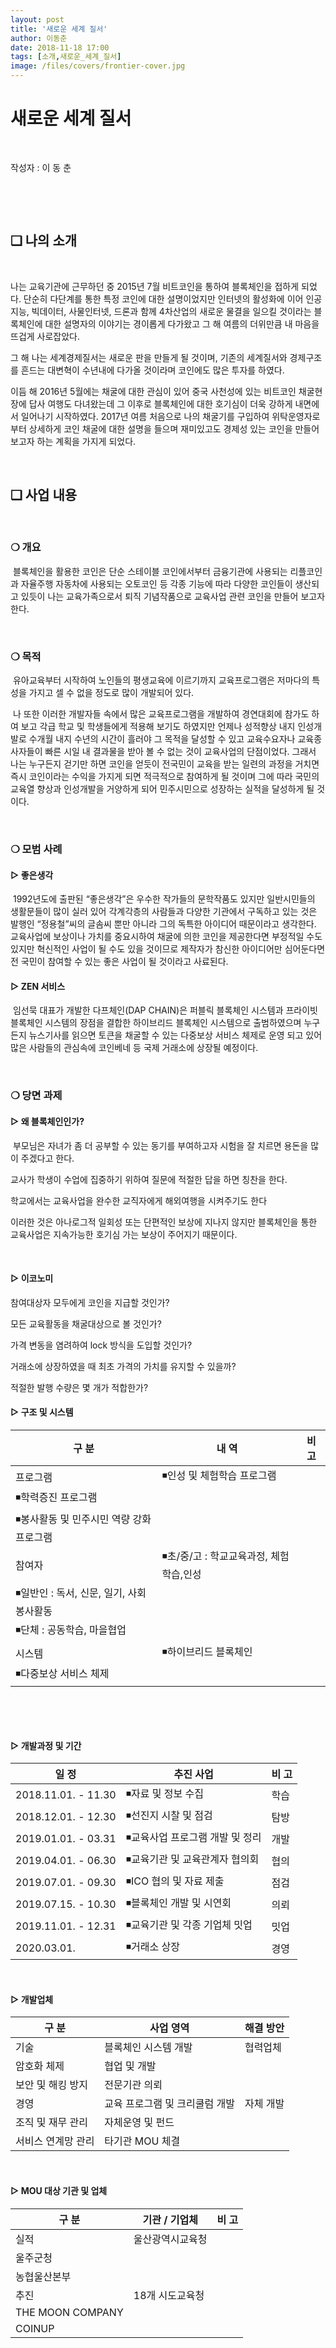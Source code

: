 ```yaml
---
layout: post
title: '새로운 세계 질서'
author: 이동춘
date: 2018-11-18 17:00
tags: [소개,새로운_세계_질서]
image: /files/covers/frontier-cover.jpg
---
```




# 새로운 세계 질서

​     

작성자 : 이 동 춘

​     

​     

## ❏ 나의 소개

​     

   나는 교육기관에 근무하던 중 2015년 7월 비트코인을 통하여 블록체인을 접하게 되었다. 단순히 다단계를 통한 특정 코인에 대한 설명이었지만 인터넷의 활성화에 이어 인공지능, 빅데이터, 사물인터넷, 드론과 함께 4차산업의 새로운 물결을 일으킬 것이라는 블록체인에 대한 설명자의 이야기는 경이롭게 다가왔고 그 해 여름의 더위만큼 내 마음을 뜨겁게 사로잡았다.

  그 해 나는 세계경제질서는 새로운 판을 만들게 될 것이며, 기존의 세계질서와 경제구조를 흔드는 대변혁이 수년내에 다가올 것이라며 코인에도 많은 투자를 하였다.

  이듬 해 2016년 5월에는 채굴에 대한 관심이 있어 중국 사천성에 있는 비트코인 채굴현장에 답사 여행도 다녀왔는데 그 이후로 블록체인에 대한 호기심이 더욱 강하게 내면에서 일어나기 시작하였다. 2017년 여름 처음으로 나의 채굴기를 구입하여 위탁운영자로부터 상세하게 코인 채굴에 대한 설명을 들으며 재미있고도 경제성 있는 코인을 만들어 보고자 하는 계획을 가지게 되었다.

​     

## ❏ 사업 내용

​     

###   ❍ 개요

​    블록체인을 활용한 코인은 단순 스테이블 코인에서부터 금융기관에 사용되는 리플코인과 자율주행 자동차에 사용되는 오토코인 등 각종 기능에 따라 다양한 코인들이 생산되고 있듯이 나는 교육가족으로서 퇴직 기념작품으로 교육사업 관련 코인을 만들어 보고자 한다.

​     

###   ❍ 목적

​    유아교육부터 시작하여 노인들의 평생교육에 이르기까지 교육프로그램은 저마다의 특성을 가지고 셀 수 없을 정도로 많이 개발되어 있다. 

​    나 또한 이러한 개발자들 속에서 많은 교육프로그램을 개발하여 경연대회에 참가도 하여 보고 각급 학교 및 학생들에게 적용해 보기도 하였지만 언제나 성적향상 내지 인성개발로 수개월 내지 수년의 시간이 흘러야 그 목적을 달성할 수 있고 교육수요자나 교육종사자들이 빠른 시일 내 결과물을 받아 볼 수 없는 것이 교육사업의 단점이었다. 그래서 나는 누구든지 걷기만 하면 코인을 얻듯이 전국민이 교육을 받는 일련의 과정을 거치면 즉시 코인이라는 수익을 가지게 되면 적극적으로 참여하게 될 것이며 그에 따라 국민의 교육열 향상과 인성개발을 거양하게 되어 민주시민으로 성장하는 실적을 달성하게 될 것이다.

​     

###   ❍ 모범 사례

####       ▷ 좋은생각

​        1992년도에 출판된 “좋은생각”은 우수한 작가들의 문학작품도 있지만 일반시민들의 생활문들이 많이 실러 있어 각계각층의 사람들과 다양한 기관에서 구독하고 있는 것은 발행인 “정용철”씨의 글솜씨 뿐만 아니라 그의 독특한 아이디어 때문이라고 생각한다. 교육사업에 보상이나 가치를 중요시하여 채굴에 의한 코인을 제공한다면 부정적일 수도 있지만 혁신적인 사업이 될 수도 있을 것이므로 제작자가 참신한 아이디어만 심어둔다면 전 국민이 참여할 수 있는 좋은 사업이 될 것이라고 사료된다.

####       ▷ ZEN 서비스

​        임선묵 대표가 개발한 다프체인(DAP CHAIN)은 퍼블릭 블록체인 시스템과 프라이빗 블록체인 시스템의 장점을 결합한 하이브리드 블록체인 시스템으로 출범하였으며 누구든지 뉴스기사를 읽으면 토큰을 채굴할 수 있는 다중보상 서비스 체제로 운영 되고 있어 많은 사람들의 관심속에 코인베네 등 국제 거래소에 상장될 예정이다.

​     

###     ❍ 당면 과제

####       ▷ 왜 블록체인인가?

​        부모님은 자녀가 좀 더 공부할 수 있는 동기를 부여하고자 시험을 잘 치르면 용돈을 많이 주겠다고 한다.

교사가 학생이 수업에 집중하기 위하여 질문에 적절한 답을 하면 칭찬을 한다.

학교에서는 교육사업을 완수한 교직자에게 해외여행을 시켜주기도 한다

이러한 것은 아나로그적 일회성 또는 단편적인 보상에 지나지 않지만 블록체인을 통한 교육사업은 지속가능한 호기심 가는 보상이 주어지기 때문이다.

​     

####       ▷ 이코노미

참여대상자 모두에게 코인을 지급할 것인가?

모든 교육활동을 채굴대상으로 볼 것인가?

가격 변동을 염려하여 lock 방식을 도입할 것인가?

거래소에 상장하였을 때 최초 가격의 가치를 유지할 수 있을까?

적절한 발행 수량은 몇 개가 적합한가?



####       ▷ 구조 및 시스템

| 구  분                                   | 내  역                                  | 비 고 |
| ---------------------------------------- | --------------------------------------- | ----- |
| 프로그램                                 | ◾인성 및 체험학습 프로그램              |       |
| ◾학력증진 프로그램                       |                                         |       |
| ◾봉사활동 및 민주시민 역량 강화 프로그램 |                                         |       |
| 참여자                                   | ◾초/중/고 : 학교교육과정, 체험학습,인성 |       |
| ◾일반인 : 독서, 신문, 일기, 사회봉사활동 |                                         |       |
| ◾단체 : 공동학습, 마을협업               |                                         |       |
| 시스템                                   | ◾하이브리드 블록체인                    |       |
| ◾다중보상 서비스 체제                    |                                         |       |

​     

​     

####       ▷ 개발과정 및 기간

| 일  정              | 추진 사업                       | 비  고 |
| ------------------- | ------------------------------- | ------ |
| 2018.11.01. - 11.30 | ◾자료 및 정보 수집              | 학습   |
| 2018.12.01. - 12.30 | ◾선진지 시찰 및 점검            | 탐방   |
| 2019.01.01. - 03.31 | ◾교육사업 프로그램 개발 및 정리 | 개발   |
| 2019.04.01. - 06.30 | ◾교육기관 및 교육관계자 협의회  | 협의   |
| 2019.07.01. - 09.30 | ◾ICO 협의 및 자료 제출          | 점검   |
| 2019.07.15. - 10.30 | ◾블록체인 개발 및 시연회        | 의뢰   |
| 2019.11.01. - 12.31 | ◾교육기관 및 각종 기업체 밋업   | 밋업   |
| 2020.03.01.         | ◾거래소 상장                    | 경영   |

​     

####       ▷ 개발업체

| 구  분             | 사업  영역                     | 해결 방안 |
| ------------------ | ------------------------------ | --------- |
| 기술               | 블록체인 시스템 개발           | 협력업체  |
| 암호화 체제        | 협업 및 개발                   |           |
| 보안 및 해킹 방지  | 전문기관 의뢰                  |           |
| 경영               | 교육 프로그램 및 크리쿨럼 개발 | 자체 개발 |
| 조직 및 재무 관리  | 자체운영 및 펀드               |           |
| 서비스 연계망 관리 | 타기관 MOU 체결                |           |

 

​     

####  ▷ MOU 대상 기관 및 업체

| 구 분            | 기관 / 기업체    | 비 고 |
| ---------------- | ---------------- | ----- |
| 실적             | 울산광역시교육청 |       |
| 울주군청         |                  |       |
| 농협울산본부     |                  |       |
| 추진             | 18개 시도교육청  |       |
| THE MOON COMPANY |                  |       |
| COINUP           |                  |       |

 